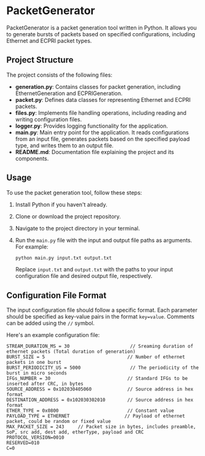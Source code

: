 # PacketGenerator

PacketGenerator is a packet generation tool written in Python. It allows you to generate bursts of packets based on specified configurations, including Ethernet and ECPRI packet types.

## Project Structure

The project consists of the following files:

- **generation.py**: Contains classes for packet generation, including EthernetGeneration and ECPRIGeneration.
- **packet.py**: Defines data classes for representing Ethernet and ECPRI packets.
- **files.py**: Implements file handling operations, including reading and writing configuration files.
- **logger.py**: Provides logging functionality for the application.
- **main.py**: Main entry point for the application. It reads configurations from an input file, generates packets based on the specified payload type, and writes them to an output file.
- **README.md**: Documentation file explaining the project and its components.

## Usage

To use the packet generation tool, follow these steps:

1. Install Python if you haven't already.
2. Clone or download the project repository.
3. Navigate to the project directory in your terminal.
4. Run the `main.py` file with the input and output file paths as arguments. For example:

    ```bash
    python main.py input.txt output.txt
    ```

    Replace `input.txt` and `output.txt` with the paths to your input configuration file and desired output file, respectively.

## Configuration File Format

The input configuration file should follow a specific format. Each parameter should be specified as key-value pairs in the format `key=value`. Comments can be added using the `//` symbol.

Here's an example configuration file:

```plaintext
STREAM_DURATION_MS = 30                      // Sreaming duration of ethernet packets (Total duration of generation)
BURST_SIZE = 5                              // Number of ethernet packets in one burst
BURST_PERIODICITY_US = 5000                  // The periodicity of the burst in micro seconds
IFGs_NUMBER = 30                            // Standard IFGs to be inserted after CRC, in bytes
SOURCE_ADDRESS = 0x102030405060             // Source address in hex format
DESTINATION_ADDRESS = 0x102030302010        // Source address in hex format
ETHER_TYPE = 0x0800                         // Constant value
PAYLOAD_TYPE = ETHERNET                    // Payload of ethernet packet, could be random or fixed value
MAX_PACKET_SIZE = 243     // Packet size in bytes, includes preamble, SoP, src add, dest add, etherType, payload and CRC
PROTOCOL_VERSION=0010
RESERVED=010
C=0




